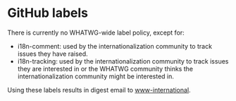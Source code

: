 # GitHub labels

There is currently no WHATWG-wide label policy, except for:

* i18n-comment: used by the internationalization community to track issues they have raised.
* i18n-tracking: used by the internationalization community to track issues they are interested in or the WHATWG community thinks the internationalization community might be interested in.

Using these labels results in digest email to [www-international](https://lists.w3.org/Archives/Public/www-international/).
